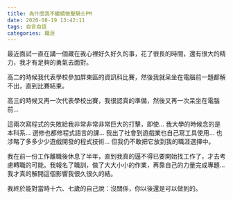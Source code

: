 ```yaml
---
title: 為什麼我不繼續做聖騎士PM
date: 2020-08-19 13:42:11
tags: 自言自語
categories: 職涯
---
```

最近面試一直在講一個藏在我心裡好久好久的事，花了很長的時間，還有很大的精力，我才有足夠的勇氣去面對。

高二的時候我代表學校參加屏東區的資訊科比賽，然後我就呆坐在電腦前一題都解不出，直到比賽結束。

高三的時候又再一次代表學校出賽，我很認真的準備，然後又再一次呆坐在電腦前...

<!-- more -->

這兩次寫程式的失敗給我非常非常非常巨大的打擊，即使...
我大學的時候念的是本科系...
選修也都修程式語言的課...
我出了社會到遊戲業也自己寫工具使用...
也涉略了多多少少遊戲開發的程式技術...
但我仍不敢把它放到我的職涯選擇中。

我在前一份工作離職後休息了半年，直到我真的逼不得已要開始找工作了，才去考慮轉職的可能。我報名了職訓，做了大大小小的作業，再靠自己的力量完成專題...我才真的解開這個影響我很久很久的結。

我終於能對當時十六、七歲的自己說：沒關係，你以後還是可以做到的。